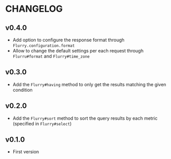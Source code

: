 # CHANGELOG

## v0.4.0
- Add option to configure the response format through `Flurry.configuration.format`
- Allow to change the default settings per each request through `Flurru#format` and `Flurry#time_zone`

## v0.3.0
- Add the `Flurry#having` method to only get the results matching the given condition

## v0.2.0
- Add the `Flurry#sort` method to sort the query results by each metric (specified in `Flurry#select`)

## v0.1.0
- First version
